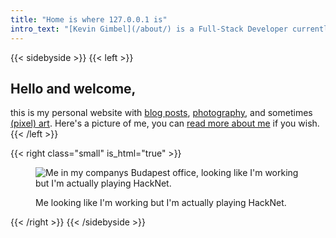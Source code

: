 ```yaml
---
title: "Home is where 127.0.0.1 is"
intro_text: "[Kevin Gimbel](/about/) is a Full-Stack Developer currently working as DevOps Engineer at Synoa GmbH. *This* is his website and writing in third person is **awkward**."
---
```


{{< sidebyside >}}
{{< left >}}
## Hello and welcome,
this is my personal website with [blog posts](/blog/), [photography](/photography), and sometimes [(pixel) art](/art).
Here's a picture of me, you can [read more about me](/about/) if you wish.
{{< /left >}}

{{< right class="small" is_html="true" >}}
<figure>
<img src="/img/budapest-december-2019.JPG" title="Me in my companys Budapest office, looking like I'm working but I'm actually playing HackNet.">
<figcaption><p>Me looking like I'm working but I'm actually playing HackNet.</p></figcaption>
</figure>
{{< /right >}}
{{< /sidebyside >}}